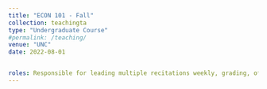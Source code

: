 ```yaml
---
title: "ECON 101 - Fall"
collection: teachingta
type: "Undergraduate Course"
#permalink: /teaching/
venue: "UNC"
date: 2022-08-01


roles: Responsible for leading multiple recitations weekly, grading, office hours and class assisstance
---
```


<!---
Heading 1
======

Heading 2
======

Heading 3
======

--->
